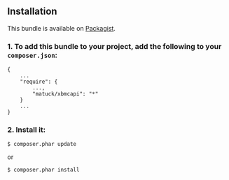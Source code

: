 Installation
------------

This bundle is available on [Packagist](http://packagist.org/packages/matuck/XBMCapi).

### 1. To add this bundle to your project, add the following to your `composer.json`:

```
{
    ...
    "require": {
        ...,
        "matuck/xbmcapi": "*"
    }
    ...
}
```

### 2. Install it:

```
$ composer.phar update
```
or
```
$ composer.phar install
```
